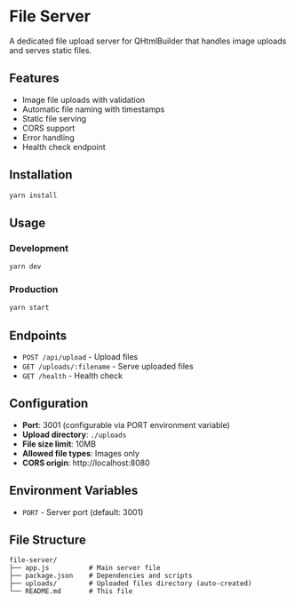 # File Server

A dedicated file upload server for QHtmlBuilder that handles image uploads and serves static files.

## Features

- Image file uploads with validation
- Automatic file naming with timestamps
- Static file serving
- CORS support
- Error handling
- Health check endpoint

## Installation

```bash
yarn install
```

## Usage

### Development
```bash
yarn dev
```

### Production
```bash
yarn start
```

## Endpoints

- `POST /api/upload` - Upload files
- `GET /uploads/:filename` - Serve uploaded files
- `GET /health` - Health check

## Configuration

- **Port**: 3001 (configurable via PORT environment variable)
- **Upload directory**: `./uploads`
- **File size limit**: 10MB
- **Allowed file types**: Images only
- **CORS origin**: http://localhost:8080

## Environment Variables

- `PORT` - Server port (default: 3001)

## File Structure

```
file-server/
├── app.js          # Main server file
├── package.json    # Dependencies and scripts
├── uploads/        # Uploaded files directory (auto-created)
└── README.md       # This file
```

